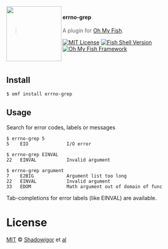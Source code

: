 <img src="https://cdn.rawgit.com/oh-my-fish/oh-my-fish/e4f1c2e0219a17e2c748b824004c8d0b38055c16/docs/logo.svg" align="left" width="144px" height="144px"/>

#### errno-grep
> A plugin for [Oh My Fish][omf-link].

[![MIT License](https://img.shields.io/badge/license-MIT-007EC7.svg?style=flat-square)](/LICENSE)
[![Fish Shell Version](https://img.shields.io/badge/fish-v2.2.0-007EC7.svg?style=flat-square)](http://fishshell.com)
[![Oh My Fish Framework](https://img.shields.io/badge/Oh%20My%20Fish-Framework-007EC7.svg?style=flat-square)](https://www.github.com/oh-my-fish/oh-my-fish)

<br/>

## Install

```fish
$ omf install errno-grep
```


## Usage

Search for error codes, labels or messages

```fish
$ errno-grep 5
5    EIO              I/O error

$ errno-grep EINVAL
22   EINVAL           Invalid argument

$ errno-grep argument
7    E2BIG            Argument list too long
22   EINVAL           Invalid argument
33   EDOM             Math argument out of domain of func
```

Tab-completions for error labels (like EINVAL) are available.

# License

[MIT][mit] © [Shadowigor][author] et [al][contributors]


[mit]:            http://opensource.org/licenses/MIT
[author]:         http://github.com/Shadowigor
[contributors]:   https://github.com/Shadowigor/plugin-errno-grep/graphs/contributors
[omf-link]:       https://www.github.com/oh-my-fish/oh-my-fish

[license-badge]:  https://img.shields.io/badge/license-MIT-007EC7.svg?style=flat-square

